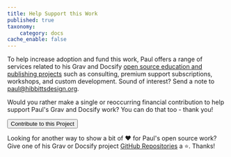 ```yaml
---
title: Help Support this Work
published: true
taxonomy:
    category: docs
cache_enable: false
---
```


To help increase adoption and fund this work, Paul offers a range of services related to his Grav and Docsify [open source education and publishing projects](https://github.com/hibbitts-design) such as consulting, premium support subscriptions, workshops, and custom development. Sound of interest? Send a note to [paul@hibbittsdesign.org](mailto:paul@hibbittsdesign.org).  

Would you rather make a single or reoccurring financial contribution to help support Paul's Grav and Docsify work? You can do that too - thank you!

<form action="https://www.paypal.com/cgi-bin/webscr" method="post" target="_top">
<input type="hidden" name="cmd" value="_s-xclick">
<input type="hidden" name="hosted_button_id" value="5RZ784EKKSZPN">
<input type="submit" value="Contribute to this Project" name="submit1" alt="PayPal - The safer, easier way to pay online!" class="button">
</form>

Looking for another way to show a bit of ❤️ for Paul's open source work? Give one of his Grav or Docsify project [GitHub Repositories](https://github.com/hibbitts-design) a ⭐️. Thanks!
